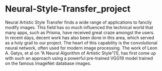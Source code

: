 # Neural-Style-Transfer_project
Neural Artistic Style Transfer finds a wide range of applications to fancily modify images. This field has so much influenced the technical world that many apps, such as Prisma, have received great craze amongst the users. In recent days, decent work has also been done in this area, which served as a holy grail to our project. The heart of this capability is the convolutional neural network, often used for modern image processing. The work of Leon A. Gatys, et al on ”A Neural Algorithm of Artistic Style”[1], has first come up with such an approach using a powerful pre-trained VGG19 model trained on the famous ImageNet database images.
